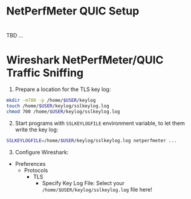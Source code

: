 NetPerfMeter QUIC Setup
=======================

#

TBD ...


# Wireshark NetPerfMeter/QUIC Traffic Sniffing

1. Prepare a location for the TLS key log:
```bash
mkdir -m700 -p /home/$USER/keylog
touch /home/$USER/keylog/sslkeylog.log
chmod 700 /home/$USER/keylog/sslkeylog.log
```

2. Start programs with `SSLKEYLOGFILE` environment variable, to let them
write the key log:
```bash
SSLKEYLOGFILE=/home/$USER/keylog/sslkeylog.log netperfmeter ...
```

3. Configure Wireshark:

* Preferences 
  * Protocols 
    * TLS
      - Specify Key Log File:
        Select your `/home/$USER/keylog/sslkeylog.log` file here!

